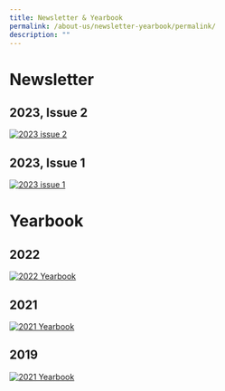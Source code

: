```yaml
---
title: Newsletter & Yearbook
permalink: /about-us/newsletter-yearbook/permalink/
description: ""
---
```

Newsletter
========

2023, Issue 2
----

[![2023 issue 2](/images/tmp%20cover%20(full).png)](https://issuu.com/mayflowersec/docs/the_mayflower_promise_issue_2_2023_?fr=xKAE9_zU1NQ)



2023, Issue 1
----
[![2023 issue 1](/images/the%20mayflower%20promise%20(issue%201,%202023)%20cover.png)](https://issuu.com/mayflowersec/docs/the_mayflower_promise_issue_1_2023_?fr=sOGQyZjU4NTAzNjI)


Yearbook
========

2022
----
[![2022 Yearbook](/images/yearbook%202022.png)](https://issuu.com/mayflowersec/docs/mfss_eyrbk2022?fr=sNGQ3YzU4NTAzNjI)


2021
----
[![2021 Yearbook](/images/2021.jpg)](https://issuu.com/mayflowersec/docs/mayflower_sec_yearbook_2021?fr=sMWI4NDU4NTAzNjI)


2019
----
[![2021 Yearbook](/images/2019.jpg)](https://issuu.com/mayflowersec/docs/mayflower-yearbook_2019?fr=sM2E5ZjU4NTAzNjI)